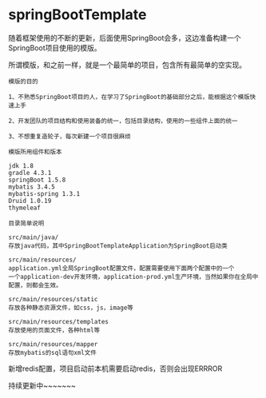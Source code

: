 # springBootTemplate
随着框架使用的不断的更新，后面使用SpringBoot会多，这边准备构建一个SpringBoot项目使用的模版。

所谓模版，和之前一样，就是一个最简单的项目，包含所有最简单的空实现。

```
模版的目的

1、不熟悉SpringBoot项目的人，在学习了SpringBoot的基础部分之后，能根据这个模版快速上手

2、开发团队的项目结构和使用装备的统一，包括目录结构，使用的一些组件上面的统一

3、不想重复造轮子，每次新建一个项目很麻烦
```

```
模版所用组件和版本

jdk 1.8
gradle 4.3.1
springBoot 1.5.8
mybatis 3.4.5
mybatis-spring 1.3.1
Druid 1.0.19
thymeleaf
```
 
```
目录简单说明

src/main/java/
存放java代码，其中SpringBootTemplateApplication为SpringBoot启动类

src/main/resources/
application.yml全局SpringBoot配置文件，配置需要使用下面两个配置中的一个
一个application-dev开发环境，application-prod.yml生产环境，当然如果你在全局中配置，则都会生效。

src/main/resources/static
存放各种静态资源文件，如css，js，image等

src/main/resources/templates
存放使用的页面文件，各种html等

src/main/resources/mapper
存放mybatis的sql语句xml文件
```

新增redis配置，项目启动前本机需要启动redis，否则会出现ERRROR

持续更新中~~~~~~~
